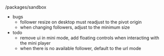 /packages/sandbox
- bugs
	- follower resize on desktop must readjust to the pivot origin
	- when changing followers, adjust to the minimum size
- todo
	- remove ui in mini mode, add floating controls when interacting with the mini player
	- when there is no available follower, default to the url mode